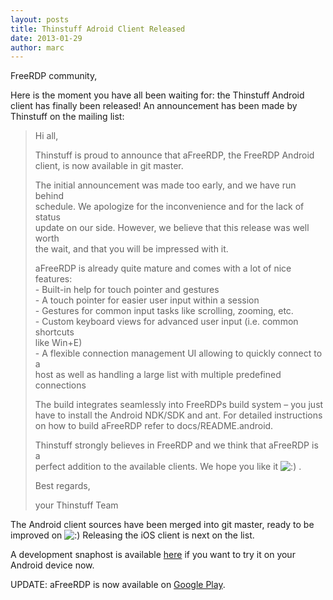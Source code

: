 ```yaml
---
layout: posts
title: Thinstuff Adroid Client Released
date: 2013-01-29 
author: marc
---
```

<p>FreeRDP community,</p>
<p>Here is the moment you have all been waiting for: the Thinstuff Android client has finally been released! An announcement has been made by Thinstuff on the mailing list:</p>
<blockquote><p>Hi all,</p>
<p>Thinstuff is proud to announce that aFreeRDP, the FreeRDP Android<br />
client, is now available in git master.</p>
<p>The initial announcement was made too early, and we have run behind<br />
schedule. We apologize for the inconvenience and for the lack of status<br />
update on our side. However, we believe that this release was well worth<br />
the wait, and that you will be impressed with it.</p>
<p>aFreeRDP is already quite mature and comes with a lot of nice features:<br />
- Built-in help for touch pointer and gestures<br />
- A touch pointer for easier user input within a session<br />
- Gestures for common input tasks like scrolling, zooming, etc.<br />
- Custom keyboard views for advanced user input (i.e. common shortcuts<br />
like Win+E)<br />
- A flexible connection management UI allowing to quickly connect to a<br />
host as well as handling a large list with multiple predefined<br />
connections</p>
<p>The build integrates seamlessly into FreeRDPs build system &#8211; you just<br />
have to install the Android NDK/SDK and ant. For detailed instructions<br />
on how to build aFreeRDP refer to docs/README.android.</p>
<p>Thinstuff strongly believes in FreeRDP and we think that aFreeRDP is a<br />
perfect addition to the available clients. We hope you like it <img src='http://www.freerdp.com/wp-includes/images/smilies/icon_smile.gif' alt=':)' class='wp-smiley' /> .</p>
<p>Best regards,</p>
<p>your Thinstuff Team</p></blockquote>
<p>The Android client sources have been merged into git master, ready to be improved on <img src='http://www.freerdp.com/wp-includes/images/smilies/icon_smile.gif' alt=':)' class='wp-smiley' />  Releasing the iOS client is next on the list.</p>
<p>A development snaphost is available <a href="http://pub.freerdp.com/snapshots/android/20130129/aFreeRDP.apk" >here</a> if you want to try it on your Android device now.</p>
<p>UPDATE: aFreeRDP is now available on <a href="https://play.google.com/store/apps/details?id=com.freerdp.afreerdp" onclick="javascript:_gaq.push(['_trackEvent','outbound-article','http://play.google.com']);">Google Play</a>.</p>